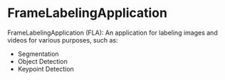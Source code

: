 # FrameLabelingApplication
FrameLabelingApplication (FLA): An application for labeling images and videos for various purposes, such as:
- Segmentation
- Object Detection
- Keypoint Detection
